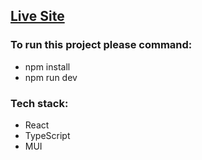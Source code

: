 ## [Live Site]()

### To run this project please command:
* npm install
* npm run dev

### Tech stack: 
* React
* TypeScript
* MUI 